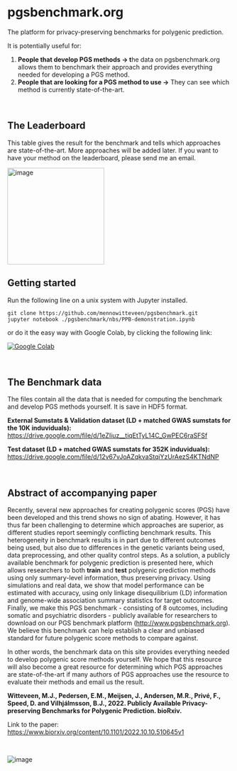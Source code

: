 # pgsbenchmark.org


The platform for privacy-preserving benchmarks for polygenic prediction. 

It is potentially useful for: 
1.	**People that develop PGS methods -> t**he data on pgsbenchmark.org allows them to benchmark their approach and provides everything needed for developing a PGS method.
2.	**People that are looking for a PGS method to use ->** They can see which method is currently state-of-the-art.

<br>

<!-- notes to self:
[Do_we_even_need_UCB.ipynb](https://colab.research.google.com/github/SMPyBandits/SMPyBandits/blob/master/notebooks/Do_we_even_need_UCB.ipynb) 
[![Binder](https://mybinder.org/badge_logo.svg)](https://mybinder.org/v2/gh/mennowitteveen/pgsbenchmark/dev) 
[![Binder](https://mybinder.org/badge_logo.svg)](https://mybinder.org/v2/gh/mennowitteveen/pgsbenchmark/dev?labpath=nbs/loaders.ipynb)
[![Google Colab](https://badgen.net/badge/Launch/on%20Google%20Colab/blue?icon=terminal)](https://colab.research.google.com/github/SMPyBandits/SMPyBandits/blob/master/notebooks/Do_we_even_need_UCB.ipynb)
https://github.com/mennowitteveen/pgsbenchmark/blob/dev/nbs/loaders.ipynb
https://github.com/binder-examples/jupyter-extension
-->


## The Leaderboard

This table gives the result for the benchmark and tells which approaches are state-of-the-art. More approaches will be added later.
If you want to have your method on the leaderboard, please send me an email.

<img width="218" alt="image" src="https://user-images.githubusercontent.com/6292714/198376342-38f04f6f-c2cd-481a-8072-37b11e9c0625.png">
<br>

## Getting started

Run the following line on a unix system with Jupyter installed.
```
git clone https://github.com/mennowitteveen/pgsbenchmark.git
jupyter notebook ./pgsbenchmark/nbs/PPB-demonstration.ipynb
```

or do it the easy way with Google Colab, by clicking the following link:

[![Google Colab](https://colab.research.google.com/assets/colab-badge.svg)](https://colab.research.google.com/github/mennowitteveen/pgsbenchmark/blob/dev/nbs/PPB-demonstration.ipynb)

<br>

## The Benchmark data

The files contain all the data that is needed for computing the benchmark and develop PGS methods yourself.
It is save in HDF5 format. 

**External Sumstats & Validation dataset (LD + matched GWAS sumstats for the 10K induviduals):**<br>
https://drive.google.com/file/d/1eZIiuz__tiqEtTyL14C_GwPEC6raSFSf

**Test dataset (LD + matched GWAS sumstats for 352K induviduals):**<br>
https://drive.google.com/file/d/12v67vJoAZqkvaStqiYzUrAezS4KTNdNP

<br>

## Abstract of accompanying paper

Recently, several new approaches for creating polygenic scores (PGS) have been developed and this trend shows no sign of abating. However, it has thus far been challenging to determine which approaches are superior, as different studies report seemingly conflicting benchmark results. This heterogeneity in benchmark results is in part due to different outcomes being used, but also due to differences in the genetic variants being used, data preprocessing, and other quality control steps. As a solution, a publicly available benchmark for polygenic prediction is presented here, which allows researchers to both **train** and **test** polygenic prediction methods using only summary-level information, thus preserving privacy. Using simulations and real data, we show that model performance can be estimated with accuracy, using only linkage disequilibrium (LD) information and genome-wide association summary statistics for target outcomes. Finally, we make this PGS benchmark - consisting of 8 outcomes, including somatic and psychiatric disorders - publicly available for researchers to download on our PGS benchmark platform (http://www.pgsbenchmark.org). We believe this benchmark can help establish a clear and unbiased standard for future polygenic score methods to compare against.

In other words, the benchmark data on this site provides everything needed to develop polygenic score methods yourself. We hope that this resource will also become a great resource for determining which PGS approaches are state-of-the-art if many authors of PGS approaches use the resource to evaluate their methods and email us the result.


**Witteveen, M.J., Pedersen, E.M., Meijsen, J., Andersen, M.R., Privé, F., Speed, D. and Vilhjálmsson, B.J., 2022. Publicly Available Privacy-preserving Benchmarks for Polygenic Prediction. bioRxiv.**


Link to the paper:
https://www.biorxiv.org/content/10.1101/2022.10.10.510645v1

<br>

<!-- test -->

![image](https://user-images.githubusercontent.com/6292714/195577590-a8b9e900-bcd8-41ae-a7d6-edc42322cb35.png)





